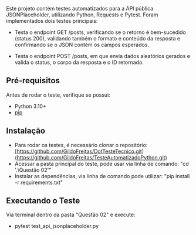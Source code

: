Este projeto contém testes automatizados para a API pública JSONPlaceholder, utilizando Python, Requests e Pytest. Foram implementados dois testes principais:

- Testa o endpoint GET /posts, verificando se o retorno é bem-sucedido (status 200), validando também o formato e conteúdo da resposta e confirmando se o JSON contém os campos esperados.

- Testa o endpoint POST /posts, em que envia dados aleatórios gerados e valida o status, o corpo da resposta e o ID retornado.


## Pré-requisitos

Antes de rodar o teste, verifique se possui:

- Python 3.10+
- [pip](https://pip.pypa.io/en/stable/)

## Instalação

- Para rodar os testes, é necessário clonar o repositório: [https://github.com/GildoFreitas/DotTesteTecnico.git](https://github.com/GildoFreitas/TesteAutomatizadoPython.git)
- Acessar a pasta principal do teste, pode usar via linha de comando: "cd '.\Questão 02\'"
- Instalar as dependências, via linha de comando pode utilizar: "pip install -r requirements.txt"

## Executando o Teste

Via terminal dentro da pasta "Questão 02" e execute:
- pytest test_api_jsonplaceholder.py